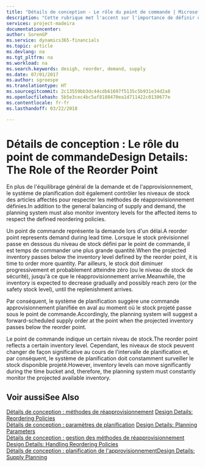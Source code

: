 ```yaml
---
title: "Détails de conception - Le rôle du point de commande | Microsoft Docs"
description: "Cette rubrique met l'accent sur l'importance de définir un point de commande, afin de déterminer quand commander plus de stock."
services: project-madeira
documentationcenter: 
author: SorenGP
ms.service: dynamics365-financials
ms.topic: article
ms.devlang: na
ms.tgt_pltfrm: na
ms.workload: na
ms.search.keywords: desigh, reorder, demand, supply
ms.date: 07/01/2017
ms.author: sgroespe
ms.translationtype: HT
ms.sourcegitcommit: 2c13559bb3dc44cdb61697f5135c5b931e34d2a8
ms.openlocfilehash: 5b5e3cec4bc5af8188470ea1d711422c0130677e
ms.contentlocale: fr-fr
ms.lasthandoff: 03/22/2018

---
```

# <a name="design-details-the-role-of-the-reorder-point"></a><span data-ttu-id="78b05-103">Détails de conception : Le rôle du point de commande</span><span class="sxs-lookup"><span data-stu-id="78b05-103">Design Details: The Role of the Reorder Point</span></span>
<span data-ttu-id="78b05-104">En plus de l'équilibrage général de la demande et de l'approvisionnement, le système de planification doit également contrôler les niveaux de stock des articles affectés pour respecter les méthodes de réapprovisionnement définies.</span><span class="sxs-lookup"><span data-stu-id="78b05-104">In addition to the general balancing of supply and demand, the planning system must also monitor inventory levels for the affected items to respect the defined reordering policies.</span></span>  
  
<span data-ttu-id="78b05-105">Un point de commande représente la demande lors d'un délai.</span><span class="sxs-lookup"><span data-stu-id="78b05-105">A reorder point represents demand during lead time.</span></span> <span data-ttu-id="78b05-106">Lorsque le stock prévisionnel passe en dessous du niveau de stock défini par le point de commande, il est temps de commander une plus grande quantité.</span><span class="sxs-lookup"><span data-stu-id="78b05-106">When the projected inventory passes below the inventory level defined by the reorder point, it is time to order more quantity.</span></span> <span data-ttu-id="78b05-107">Par ailleurs, le stock doit diminuer progressivement et probablement atteindre zéro (ou le niveau de stock de sécurité), jusqu'à ce que le réapprovisionnement arrive.</span><span class="sxs-lookup"><span data-stu-id="78b05-107">Meanwhile, the inventory is expected to decrease gradually and possibly reach zero (or the safety stock level), until the replenishment arrives.</span></span>  
  
<span data-ttu-id="78b05-108">Par conséquent, le système de planification suggère une commande approvisionnement planifiée en aval au moment où le stock projeté passe sous le point de commande.</span><span class="sxs-lookup"><span data-stu-id="78b05-108">Accordingly, the planning system will suggest a forward-scheduled supply order at the point when the projected inventory passes below the reorder point.</span></span>  
  
<span data-ttu-id="78b05-109">Le point de commande indique un certain niveau de stock.</span><span class="sxs-lookup"><span data-stu-id="78b05-109">The reorder point reflects a certain inventory level.</span></span> <span data-ttu-id="78b05-110">Cependant, les niveaux de stock peuvent changer de façon significative au cours de l'intervalle de planification et, par conséquent, le système de planification doit constamment surveiller le stock disponible projeté.</span><span class="sxs-lookup"><span data-stu-id="78b05-110">However, inventory levels can move significantly during the time bucket and, therefore, the planning system must constantly monitor the projected available inventory.</span></span>  
  
## <a name="see-also"></a><span data-ttu-id="78b05-111">Voir aussi</span><span class="sxs-lookup"><span data-stu-id="78b05-111">See Also</span></span>  
<span data-ttu-id="78b05-112">[Détails de conception : méthodes de réapprovisionnement](design-details-reordering-policies.md) </span><span class="sxs-lookup"><span data-stu-id="78b05-112">[Design Details: Reordering Policies](design-details-reordering-policies.md) </span></span>  
<span data-ttu-id="78b05-113">[Détails de conception : paramètres de planification](design-details-planning-parameters.md) </span><span class="sxs-lookup"><span data-stu-id="78b05-113">[Design Details: Planning Parameters](design-details-planning-parameters.md) </span></span>  
<span data-ttu-id="78b05-114">[Détails de conception : gestion des méthodes de réapprovisionnement](design-details-handling-reordering-policies.md) </span><span class="sxs-lookup"><span data-stu-id="78b05-114">[Design Details: Handling Reordering Policies](design-details-handling-reordering-policies.md) </span></span>  
[<span data-ttu-id="78b05-115">Détails de conception : planification de l'approvisionnement</span><span class="sxs-lookup"><span data-stu-id="78b05-115">Design Details: Supply Planning</span></span>](design-details-supply-planning.md)
